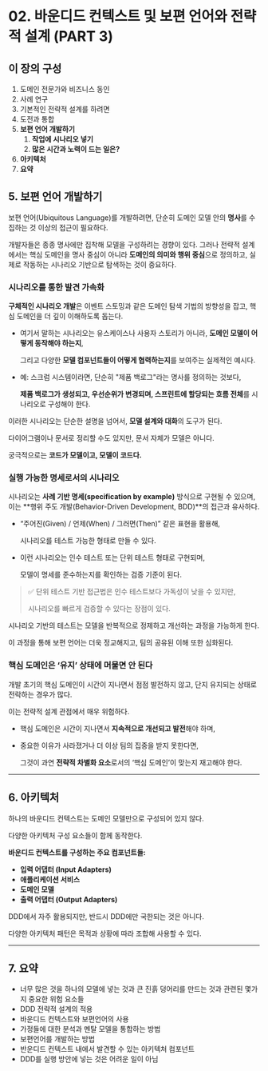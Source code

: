 # 02. 바운디드 컨텍스트 및 보편 언어와 전략적 설계 (PART 3)

## 이 장의 구성

1. 도메인 전문가와 비즈니스 동인
2. 사례 연구
3. 기본적인 전략적 설계를 하려면
4. 도전과 통합
5. **보편 언어 개발하기**
    1. **작업에 시나리오 넣기**
    2. **많은 시간과 노력이 드는 일은?**
6. **아키텍처**
7. **요약**

## 5. 보편 언어 개발하기

보편 언어(Ubiquitous Language)를 개발하려면, 단순히 도메인 모델 안의 **명사**를 수집하는 것 이상의 접근이 필요하다.

개발자들은 종종 명사에만 집착해 모델을 구성하려는 경향이 있다. 그러나 전략적 설계에서는 핵심 도메인을 명사 중심이 아니라 **도메인의 의미와 행위 중심**으로 정의하고, 실제로 작동하는 시나리오 기반으로 탐색하는 것이 중요하다.

### 시나리오를 통한 발견 가속화

**구체적인 시나리오 개발**은 이벤트 스토밍과 같은 도메인 탐색 기법의 방향성을 잡고, 핵심 도메인을 더 깊이 이해하도록 돕는다.

- 여기서 말하는 시나리오는 유스케이스나 사용자 스토리가 아니라, **도메인 모델이 어떻게 동작해야 하는지**,
    
    그리고 다양한 **모델 컴포넌트들이 어떻게 협력하는지**를 보여주는 실제적인 예시다.
    
- 예: 스크럼 시스템이라면, 단순히 "제품 백로그"라는 명사를 정의하는 것보다,
    
    **제품 백로그가 생성되고, 우선순위가 변경되며, 스프린트에 할당되는 흐름 전체**를 시나리오로 구성해야 한다.
    

이러한 시나리오는 단순한 설명을 넘어서, **모델 설계와 대화**의 도구가 된다.

다이어그램이나 문서로 정리할 수도 있지만, 문서 자체가 모델은 아니다.

궁극적으로는 **코드가 모델이고, 모델이 코드다.**

### 실행 가능한 명세로서의 시나리오

시나리오는 **사례 기반 명세(specification by example)** 방식으로 구현될 수 있으며, 이는 **행위 주도 개발(Behavior-Driven Development, BDD)**의 접근과 유사하다.

- “주어진(Given) / 언제(When) / 그러면(Then)” 같은 표현을 활용해,
    
    시나리오를 테스트 가능한 형태로 만들 수 있다.
    
- 이런 시나리오는 인수 테스트 또는 단위 테스트 형태로 구현되며,
    
    모델이 명세를 준수하는지를 확인하는 검증 기준이 된다.
    

> ✅ 단위 테스트 기반 접근법은 인수 테스트보다 가독성이 낮을 수 있지만,
> 
> 
> 시나리오를 빠르게 검증할 수 있다는 장점이 있다.
> 

시나리오 기반의 테스트는 모델을 반복적으로 정제하고 개선하는 과정을 가능하게 한다.

이 과정을 통해 보편 언어는 더욱 정교해지고, 팀의 공유된 이해 또한 심화된다.

### 핵심 도메인은 ‘유지’ 상태에 머물면 안 된다

개발 초기의 핵심 도메인이 시간이 지나면서 점점 발전하지 않고, 단지 유지되는 상태로 전락하는 경우가 많다.

이는 전략적 설계 관점에서 매우 위험하다.

- 핵심 도메인은 시간이 지나면서 **지속적으로 개선되고 발전**해야 하며,
- 중요한 이유가 사라졌거나 더 이상 팀의 집중을 받지 못한다면,
    
    그것이 과연 **전략적 차별화 요소**로서의 ‘핵심 도메인’이 맞는지 재고해야 한다.
    

---

## 6. 아키텍처

하나의 바운디드 컨텍스트는 도메인 모델만으로 구성되어 있지 않다.

다양한 아키텍처 구성 요소들이 함께 동작한다.

**바운디드 컨텍스트를 구성하는 주요 컴포넌트들:**

- **입력 어댑터 (Input Adapters)**
- **애플리케이션 서비스**
- **도메인 모델**
- **출력 어댑터 (Output Adapters)**

DDD에서 자주 활용되지만, 반드시 DDD에만 국한되는 것은 아니다.

다양한 아키텍처 패턴은 목적과 상황에 따라 조합해 사용할 수 있다.

---

## 7. 요약

- 너무 많은 것을 하나의 모델에 넣는 것과 큰 진흙 덩어리를 만드는 것과 관련된 몇가지 중요한 위험 요소들
- DDD 전략적 설계의 적용
- 바운디드 컨텍스트와 보편언어의 사용
- 가정들에 대한 분석과 멘탈 모델을 통합하는 방법
- 보편언어를 개발하는 방법
- 반운디드 컨텍스트 내에서 발견할 수 있는 아키텍처 컴포넌트
- DDD를 실행 방안에 넣는 것은 어려운 일이 아님
